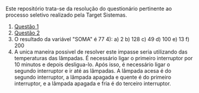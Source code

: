 Este repositório trata-se da resolução do questionário pertinente ao processo seletivo realizado pela Target Sistemas.

1) [Questão 1](https://github.com/pedinvini/TargetSolutions/blob/main/Target/src/TargetQuestions/quest1.java)
2) [Questão 2](https://github.com/pedinvini/TargetSolutions/blob/main/Target/src/TargetQuestions/quest2.java)
3)  O resultado da variável "SOMA" é 77
4):
  a) 2
  b) 128
  c) 49
  d) 100
  e) 13
  f) 200
5) A unica maneira possivel de resolver este impasse seria utilizando das temperaturas das lâmpadas. É necessário ligar o primeiro interruptor por 10 minutos e depois desligua-lo. Após isso, é necessário ligar o segundo interruptor e ir até as lâmpadas. A lâmpada acesa é do segundo interruptor, a lâmpada apagada e quente é do primeiro interruptor, e a lâmpada apagada e fria é do terceiro interruptor.
